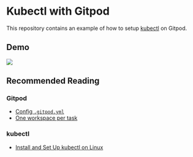 # Kubectl with Gitpod

This repository contains an example of how to setup [kubectl](https://kubernetes.io/docs/tasks/tools/#kubectl) on Gitpod.

## Demo 

<a href="https://gitpod.io/#https://github.com/gitpod-io/demo-kubectl-with-gitpod"><img src="https://gitpod.io/button/open-in-gitpod.svg"/></a>


## Recommended Reading

### Gitpod

- [Config `.gitpod.yml`](https://www.gitpod.io/docs/config-gitpod-file)
- [One workspace per task](https://www.gitpod.io/docs/workspaces)

### kubectl
- [Install and Set Up kubectl on Linux](https://kubernetes.io/docs/tasks/tools/install-kubectl-linux/)
